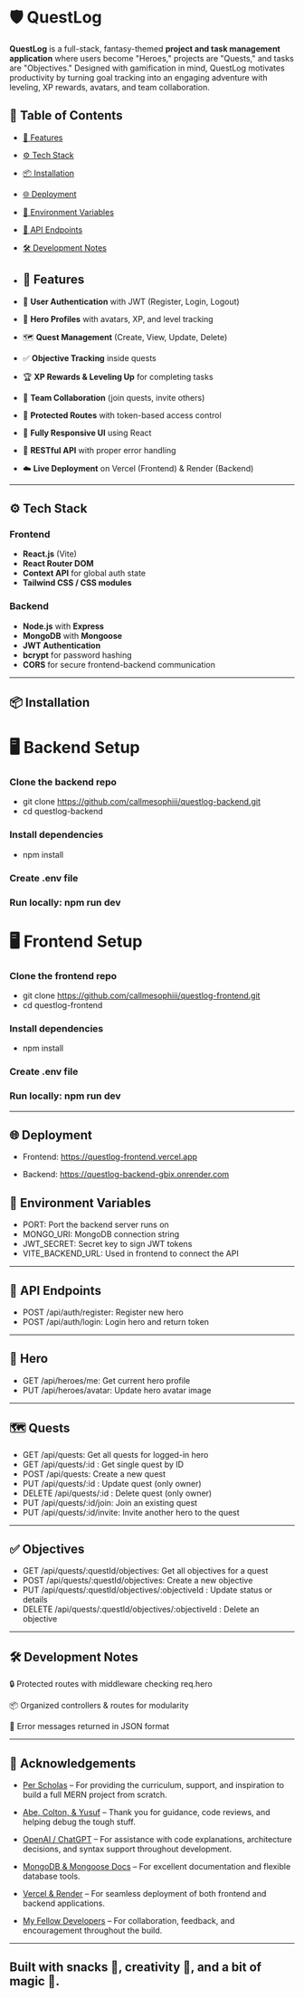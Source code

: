 # 🛡️ QuestLog

**QuestLog** is a full-stack, fantasy-themed **project and task management application** where users become "Heroes," projects are "Quests," and tasks are "Objectives." Designed with gamification in mind, QuestLog motivates productivity by turning goal tracking into an engaging adventure with leveling, XP rewards, avatars, and team collaboration.

## 🚀 Table of Contents

- [📜 Features](#-features)
- [⚙️ Tech Stack](#️-tech-stack)
- [📦 Installation](#-installation)
- [🌐 Deployment](#-deployment)
- [🔑 Environment Variables](#-environment-variables)
- [🧪 API Endpoints](#-api-endpoints)
- [🛠️ Development Notes](#️-development-notes)

- ## 📜 Features

- 🔐 **User Authentication** with JWT (Register, Login, Logout)
- 🧝 **Hero Profiles** with avatars, XP, and level tracking
- 🗺️ **Quest Management** (Create, View, Update, Delete)
- ✅ **Objective Tracking** inside quests
- 🏆 **XP Rewards & Leveling Up** for completing tasks
- 🤝 **Team Collaboration** (join quests, invite others)
- 🧰 **Protected Routes** with token-based access control
- 🎨 **Fully Responsive UI** using React
- 🧪 **RESTful API** with proper error handling
- ☁️ **Live Deployment** on Vercel (Frontend) & Render (Backend)

---

## ⚙️ Tech Stack

### Frontend
- **React.js** (Vite)
- **React Router DOM**
- **Context API** for global auth state
- **Tailwind CSS / CSS modules**

### Backend
- **Node.js** with **Express**
- **MongoDB** with **Mongoose**
- **JWT Authentication**
- **bcrypt** for password hashing
- **CORS** for secure frontend-backend communication

---

## 📦 Installation

# 🖥️ Backend Setup

### Clone the backend repo
- git clone https://github.com/callmesophiii/questlog-backend.git
- cd questlog-backend

### Install dependencies
- npm install

### Create .env file

### Run locally: npm run dev

# 🖥️ Frontend Setup

### Clone the frontend repo
- git clone https://github.com/callmesophiii/questlog-frontend.git
- cd questlog-frontend

### Install dependencies
- npm install

### Create .env file

### Run locally: npm run dev

---

## 🌐 Deployment
- Frontend: https://questlog-frontend.vercel.app

- Backend: https://questlog-backend-gbix.onrender.com

## 🔑 Environment Variables
- PORT:	Port the backend server runs on
- MONGO_URI:	MongoDB connection string
- JWT_SECRET:	Secret key to sign JWT tokens
- VITE_BACKEND_URL:	Used in frontend to connect the API

---

## 🧪 API Endpoints

- POST	/api/auth/register:	Register new hero
- POST	/api/auth/login:	Login hero and return token

---

## 🧝 Hero

- GET	/api/heroes/me:	Get current hero profile
- PUT	/api/heroes/avatar:	Update hero avatar image

---

## 🗺️ Quests

- GET	/api/quests:	Get all quests for logged-in hero
- GET	/api/quests/:id :	Get single quest by ID
- POST	/api/quests:	Create a new quest
- PUT	/api/quests/:id :	Update quest (only owner)
- DELETE	/api/quests/:id :	Delete quest (only owner)
- PUT	/api/quests/:id/join:	Join an existing quest
- PUT	/api/quests/:id/invite:	Invite another hero to the quest

---

## ✅ Objectives
- GET	/api/quests/:questId/objectives:	Get all objectives for a quest
- POST	/api/quests/:questId/objectives:	Create a new objective
- PUT	/api/quests/:questId/objectives/:objectiveId :	Update status or details
- DELETE	/api/quests/:questId/objectives/:objectiveId :	Delete an objective

---

## 🛠️ Development Notes
🔒 Protected routes with middleware checking req.hero

📦 Organized controllers & routes for modularity

🧪 Error messages returned in JSON format

---

## 🙏 Acknowledgements
- [Per Scholas](#-Per-Scholas) – For providing the curriculum, support, and inspiration to build a full MERN project from scratch.

- [Abe, Colton, & Yusuf](#-Abe-&-Colton-&-Yusuf) – Thank you for guidance, code reviews, and helping debug the tough stuff.

- [OpenAI / ChatGPT](#-OpenAI-ChatGPT) – For assistance with code explanations, architecture decisions, and syntax support throughout development.

- [MongoDB & Mongoose Docs](#-MongoDB) – For excellent documentation and flexible database tools.

- [Vercel & Render](#-Vercel-&-Render) – For seamless deployment of both frontend and backend applications.

- [My Fellow Developers](#-My-Fellow-Devs) – For collaboration, feedback, and encouragement throughout the build.

---

## Built with snacks 🍿, creativity 🎨, and a bit of magic 🧙.
